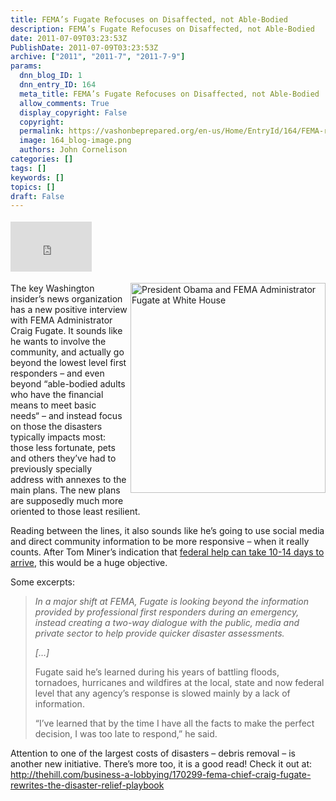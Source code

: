 ```yaml
---
title: FEMA’s Fugate Refocuses on Disaffected, not Able-Bodied
description: FEMA’s Fugate Refocuses on Disaffected, not Able-Bodied
date: 2011-07-09T03:23:53Z
PublishDate: 2011-07-09T03:23:53Z
archive: ["2011", "2011-7", "2011-7-9"]
params:
  dnn_blog_ID: 1
  dnn_entry_ID: 164
  meta_title: FEMA’s Fugate Refocuses on Disaffected, not Able-Bodied
  allow_comments: True
  display_copyright: False
  copyright:
  permalink: https://vashonbeprepared.org/en-us/Home/EntryId/164/FEMA-rsquo-s-Fugate-Refocuses-on-Disaffected-not-Able-Bodied
  image: 164_blog-image.png
  authors: John Cornelison
categories: []
tags: []
keywords: []
topics: []
draft: False
---
```


<div class="wlWriterHeaderFooter" style="float:none; margin:0px; padding:4px 0px 4px 0px;"><iframe src="http://www.facebook.com/widgets/like.php?href=http://vashoneoc.org/Blogs/VashonPreparedness/tabid/164/EntryId/164/FEMA-rsquo-s-Fugate-Refocuses-on-Disaffected-not-Able-Bodied.aspx" scrolling="no" frameborder="0" style="border:none; width:130px; height:80px"></iframe></div><p><a href="./images/164/92d9d61165a1_FD03-FEMA_-_44034_-_President_Obama_and_FEMA_Administrator_Fugate_at_White_House_2.jpg"><img style="background-image: none; border-bottom: 0px; border-left: 0px; margin: 0px 0px 5px 5px; padding-left: 0px; padding-right: 0px; display: inline; float: right; border-top: 0px; border-right: 0px; padding-top: 0px" title="President Obama and FEMA Administrator Fugate at White House" border="0" alt="President Obama and FEMA Administrator Fugate at White House" align="right" src="./images/164/92d9d61165a1_FD03-FEMA_-_44034_-_President_Obama_and_FEMA_Administrator_Fugate_at_White_House_thumb.jpg" width="312" height="336" /></a>The key Washington insider’s news organization has a new positive interview with FEMA Administrator Craig Fugate. It sounds like he wants to involve the community, and actually go beyond the lowest level first responders – and even beyond “able-bodied adults who have the financial means to meet basic needs“ – and instead focus on those the disasters typically impacts most: those less fortunate, pets and others they’ve had to previously specially address with annexes to the main plans. The new plans are supposedly much more oriented to those least resilient.</p>  <p>Reading between the lines, it also sounds like he’s going to use social media and direct community information to be more responsive – when it really counts. After Tom Miner’s indication that <a href="/Blogs/JohnsVashonDisasterPreparednessBlog/tabid/164/EntryId/96/Tom-Miner-presents-blunt-message-to-sell-out-crowd-for-VashonBePrepared-2011-Annual-Meeting.aspx" target="_blank">federal help can take 10-14 days to arrive</a>, this would be a huge objective.</p>  <p>Some excerpts:</p>  <blockquote>   <p><em>In a major shift at FEMA, Fugate is looking beyond the information provided by professional first responders during an emergency, instead creating a two-way dialogue with the public, media and private sector to help provide quicker disaster assessments. </em></p>    <p><em>[…]</em></p>    <p>Fugate said he’s learned during his years of battling floods, tornadoes, hurricanes and wildfires at the local, state and now federal level that any agency’s response is slowed mainly by a lack of information. </p>    <p>“I’ve learned that by the time I have all the facts to make the perfect decision, I was too late to respond,” he said.</p> </blockquote>  <p>Attention to one of the largest costs of disasters – debris removal – is another new initiative. There’s more too, it is a good read! Check it out at: <a title="http://thehill.com/business-a-lobbying/170299-fema-chief-craig-fugate-rewrites-the-disaster-relief-playbook" href="http://thehill.com/business-a-lobbying/170299-fema-chief-craig-fugate-rewrites-the-disaster-relief-playbook">http://thehill.com/business-a-lobbying/170299-fema-chief-craig-fugate-rewrites-the-disaster-relief-playbook</a></p>
